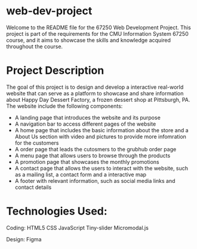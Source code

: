 # web-dev-project
 
Welcome to the README file for the 67250 Web Development Project. This project is part of the requirements for the CMU Information System 67250 course, and it aims to showcase the skills and knowledge acquired throughout the course. 

# Project Description
The goal of this project is to design and develop a interactive real-world website that can serve as a platform to showcase and share information about Happy Day Dessert Factory, a frozen dessert shop at Pittsburgh, PA. The website include the following components:

- A landing page that introduces the website and its purpose
- A navigation bar to access different pages of the website
- A home page that includes the basic information about the store and a About Us section with video and pictures to provide more infomration for the customers
- A order page that leads the cutosmers to the grubhub order page
- A menu page that allows users to browse through the products 
- A promotion page that showcases the monthly promotions
- A contact page that allows the users to interact with the website, such as a mailing list, a contact form and a interactive map
- A footer with relevant information, such as social media links and contact details

# Technologies Used:

 Coding:
HTML5
CSS
JavaScript
Tiny-slider
Micromodal.js

 Design:
Figma
